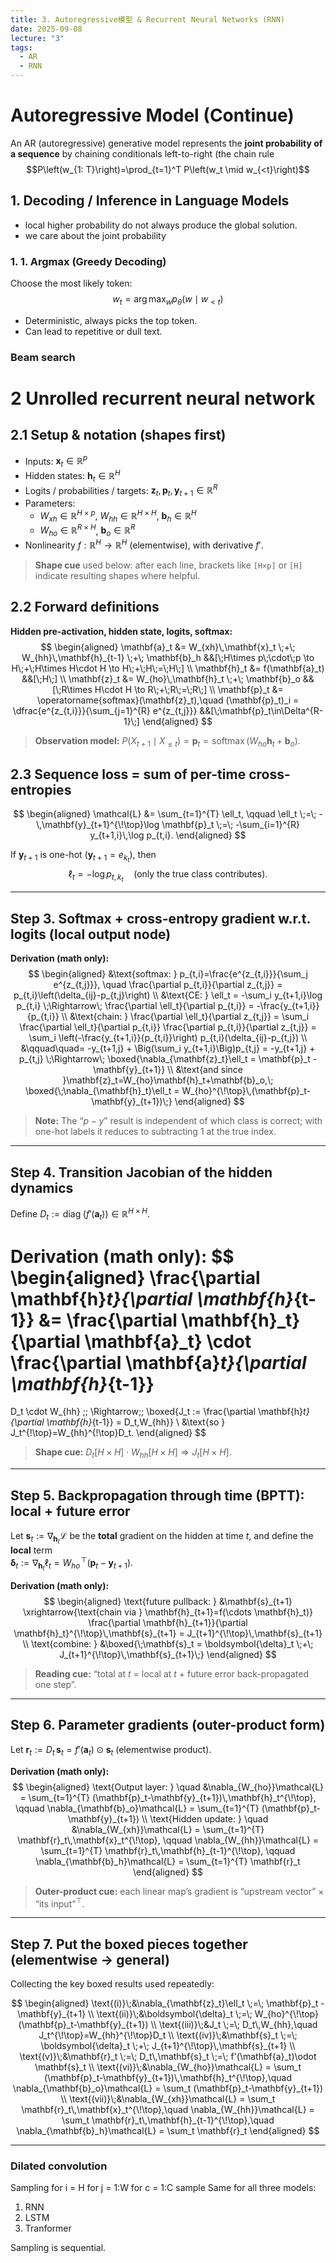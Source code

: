 ```yaml
---
title: 3. Autoregressive模型 & Recurrent Neural Networks (RNN)
date: 2025-09-08
lecture: "3"
tags:
  - AR
  - RNN
---
```


# Autoregressive Model (Continue)
An AR (autoregressive) generative model represents the **joint probability of a sequence** by chaining conditionals left-to-right (the chain rule
$$P\left(w_{1: T}\right)=\prod_{t=1}^T P\left(w_t \mid w_{<t}\right)$$
## 1. Decoding / Inference in Language Models

- local higher probability do not always produce the global solution.
- we care about the joint probability
### 1. 1. Argmax (Greedy Decoding)
Choose the most likely token:
$$
w_t = \arg\max_{w} p_\theta(w \mid w_{<t})
$$
- Deterministic, always picks the top token.  
- Can lead to repetitive or dull text.
### Beam search

# 2 Unrolled recurrent neural network

## 2.1 Setup & notation (shapes first)

- Inputs: $\mathbf{x}_t\in\mathbb{R}^{p}$  
- Hidden states: $\mathbf{h}_t\in\mathbb{R}^{H}$  
- Logits / probabilities / targets: $\mathbf{z}_t,\mathbf{p}_t,\mathbf{y}_{t+1}\in\mathbb{R}^{R}$  
- Parameters: 
  - $W_{xh}\in\mathbb{R}^{H\times p}$, $W_{hh}\in\mathbb{R}^{H\times H}$, $\mathbf{b}_h\in\mathbb{R}^{H}$  
  - $W_{ho}\in\mathbb{R}^{R\times H}$, $\mathbf{b}_o\in\mathbb{R}^{R}$  
- Nonlinearity $f:\mathbb{R}^{H}\to\mathbb{R}^{H}$ (elementwise), with derivative $f'$.

> **Shape cue** used below: after each line, brackets like `[H×p]` or `[H]` indicate resulting shapes where helpful.

## 2.2 Forward definitions

**Hidden pre-activation, hidden state, logits, softmax:**
$$
\begin{aligned}
\mathbf{a}_t &= W_{xh}\,\mathbf{x}_t \;+\; W_{hh}\,\mathbf{h}_{t-1} \;+\; \mathbf{b}_h 
&&[\;H\times p\;\cdot\;p \to H\;+\;H\times H\cdot H \to H\;+\;H\;=\;H\;] \\
\mathbf{h}_t &= f(\mathbf{a}_t) &&[\;H\;] \\
\mathbf{z}_t &= W_{ho}\,\mathbf{h}_t \;+\; \mathbf{b}_o &&[\;R\times H\cdot H \to R\;+\;R\;=\;R\;] \\
\mathbf{p}_t &= \operatorname{softmax}(\mathbf{z}_t),\quad
(\mathbf{p}_t)_i = \dfrac{e^{z_{t,i}}}{\sum_{j=1}^{R} e^{z_{t,j}}}
&&[\;\mathbf{p}_t\in\Delta^{R-1}\;]
\end{aligned}
$$

> **Observation model:** $P(X_{t+1}\mid X_{\le t})=\mathbf{p}_t=\operatorname{softmax}(W_{ho}\mathbf{h}_t+\mathbf{b}_o)$.

## 2.3 Sequence loss = sum of per-time cross-entropies

$$
\begin{aligned}
\mathcal{L} 
&= \sum_{t=1}^{T} \ell_t,
\qquad
\ell_t \;=\; -\,\mathbf{y}_{t+1}^{\!\top}\log \mathbf{p}_t
\;=\; -\sum_{i=1}^{R} y_{t+1,i}\,\log p_{t,i}.
\end{aligned}
$$

If $\mathbf{y}_{t+1}$ is one-hot ($\mathbf{y}_{t+1}=e_{k_t}$), then
$$
\ell_t = -\log p_{t,k_t}\quad\text{(only the true class contributes)}.
$$

***

## Step 3. Softmax + cross-entropy gradient w.r.t. logits (local output node)

**Derivation (math only):**
$$
\begin{aligned}
&\text{softmax: } p_{t,i}=\frac{e^{z_{t,i}}}{\sum_j e^{z_{t,j}}}, 
\quad 
\frac{\partial p_{t,i}}{\partial z_{t,j}} = p_{t,i}\left(\delta_{ij}-p_{t,j}\right) \\
&\text{CE: } \ell_t = -\sum_i y_{t+1,i}\log p_{t,i}
\;\Rightarrow\;
\frac{\partial \ell_t}{\partial p_{t,i}} = -\frac{y_{t+1,i}}{p_{t,i}} \\
&\text{chain: }
\frac{\partial \ell_t}{\partial z_{t,j}}
= \sum_i \frac{\partial \ell_t}{\partial p_{t,i}} \frac{\partial p_{t,i}}{\partial z_{t,j}}
= \sum_i \left(-\frac{y_{t+1,i}}{p_{t,i}}\right) p_{t,i}(\delta_{ij}-p_{t,j}) \\
&\qquad\quad= -y_{t+1,j} + \Big(\sum_i y_{t+1,i}\Big)p_{t,j}
= -y_{t+1,j} + p_{t,j}
\;\Rightarrow\;
\boxed{\nabla_{\mathbf{z}_t}\ell_t = \mathbf{p}_t - \mathbf{y}_{t+1}} \\
&\text{and since }\mathbf{z}_t=W_{ho}\mathbf{h}_t+\mathbf{b}_o,\;
\boxed{\;\nabla_{\mathbf{h}_t}\ell_t = W_{ho}^{\!\top}\,(\mathbf{p}_t-\mathbf{y}_{t+1})\;}
\end{aligned}
$$

> **Note:** The “$p - y$” result is independent of which class is correct; with one-hot labels it reduces to subtracting 1 at the true index.

***

## Step 4. Transition Jacobian of the hidden dynamics

Define $D_t:=\operatorname{diag}\!\big(f'(\mathbf{a}_t)\big)\in\mathbb{R}^{H\times H}$.

**Derivation (math only):**
$$
\begin{aligned}
\frac{\partial \mathbf{h}_t}{\partial \mathbf{h}_{t-1}}
&= 
\frac{\partial \mathbf{h}_t}{\partial \mathbf{a}_t}
\cdot
\frac{\partial \mathbf{a}_t}{\partial \mathbf{h}_{t-1}}
=
D_t \cdot W_{hh}
\;\; \Rightarrow\;\;
\boxed{J_t := \frac{\partial \mathbf{h}_t}{\partial \mathbf{h}_{t-1}} = D_t\,W_{hh}} \\
&\text{so } J_t^{\!\top}=W_{hh}^{\!\top}D_t.
\end{aligned}
$$

> **Shape cue:** $D_t[H\times H] \cdot W_{hh}[H\times H] \Rightarrow J_t[H\times H]$.

***

## Step 5. Backpropagation through time (BPTT): local + future error

Let $\mathbf{s}_t := \nabla_{\mathbf{h}_t}\mathcal{L}$ be the **total** gradient on the hidden at time $t$, and define the **local** term   
$\boldsymbol{\delta}_t := \nabla_{\mathbf{h}_t}\ell_t = W_{ho}^{\!\top}(\mathbf{p}_t-\mathbf{y}_{t+1})$.

**Derivation (math only):**
$$
\begin{aligned}
\text{future pullback: } 
&\mathbf{s}_{t+1} \xrightarrow{\text{chain via } \mathbf{h}_{t+1}=f(\cdots \mathbf{h}_t)}
\frac{\partial \mathbf{h}_{t+1}}{\partial \mathbf{h}_t}^{\!\top}\,\mathbf{s}_{t+1}
= J_{t+1}^{\!\top}\,\mathbf{s}_{t+1} \\
\text{combine: } 
&\boxed{\;\mathbf{s}_t = \boldsymbol{\delta}_t \;+\; J_{t+1}^{\!\top}\,\mathbf{s}_{t+1}\;}
\end{aligned}
$$

> **Reading cue:** “total at $t$ = local at $t$ + future error back-propagated one step”.

***

## Step 6. Parameter gradients (outer-product form)

Let $\mathbf{r}_t := D_t\,\mathbf{s}_t = f'(\mathbf{a}_t)\odot \mathbf{s}_t$ (elementwise product).

**Derivation (math only):**
$$
\begin{aligned}
\text{Output layer: } \quad
&\nabla_{W_{ho}}\mathcal{L} = \sum_{t=1}^{T} (\mathbf{p}_t-\mathbf{y}_{t+1})\,\mathbf{h}_t^{\!\top},
\qquad
\nabla_{\mathbf{b}_o}\mathcal{L} = \sum_{t=1}^{T} (\mathbf{p}_t-\mathbf{y}_{t+1}) \\
\text{Hidden update: } \quad
&\nabla_{W_{xh}}\mathcal{L} = \sum_{t=1}^{T} \mathbf{r}_t\,\mathbf{x}_t^{\!\top},
\qquad
\nabla_{W_{hh}}\mathcal{L} = \sum_{t=1}^{T} \mathbf{r}_t\,\mathbf{h}_{t-1}^{\!\top},
\qquad
\nabla_{\mathbf{b}_h}\mathcal{L} = \sum_{t=1}^{T} \mathbf{r}_t
\end{aligned}
$$

> **Outer-product cue:** each linear map’s gradient is “upstream vector” $\times$ “its input”$^{\top}$.

***

## Step 7. Put the boxed pieces together (elementwise → general)

Collecting the key boxed results used repeatedly:

$$
\begin{aligned}
\text{(i)}\;&\nabla_{\mathbf{z}_t}\ell_t \;=\; \mathbf{p}_t - \mathbf{y}_{t+1} \\
\text{(ii)}\;&\boldsymbol{\delta}_t \;=\; W_{ho}^{\!\top}(\mathbf{p}_t-\mathbf{y}_{t+1}) \\
\text{(iii)}\;&J_t \;=\; D_t\,W_{hh},\quad J_t^{\!\top}=W_{hh}^{\!\top}D_t \\
\text{(iv)}\;&\mathbf{s}_t \;=\; \boldsymbol{\delta}_t \;+\; J_{t+1}^{\!\top}\,\mathbf{s}_{t+1} \\
\text{(v)}\;&\mathbf{r}_t \;=\; D_t\,\mathbf{s}_t \;=\; f'(\mathbf{a}_t)\odot \mathbf{s}_t \\
\text{(vi)}\;&\nabla_{W_{ho}}\mathcal{L} = \sum_t (\mathbf{p}_t-\mathbf{y}_{t+1})\,\mathbf{h}_t^{\!\top},\quad
\nabla_{\mathbf{b}_o}\mathcal{L} = \sum_t (\mathbf{p}_t-\mathbf{y}_{t+1}) \\
\text{(vii)}\;&\nabla_{W_{xh}}\mathcal{L} = \sum_t \mathbf{r}_t\,\mathbf{x}_t^{\!\top},\quad
\nabla_{W_{hh}}\mathcal{L} = \sum_t \mathbf{r}_t\,\mathbf{h}_{t-1}^{\!\top},\quad
\nabla_{\mathbf{b}_h}\mathcal{L} = \sum_t \mathbf{r}_t
\end{aligned}
$$

***

### Dilated convolution

Sampling
for i = H 
	for j = 1:W 
		for c = 1:C 
			sample
Same for all three models:
	
1. RNN
2. LSTM
3. Tranformer 

Sampling is sequential.
